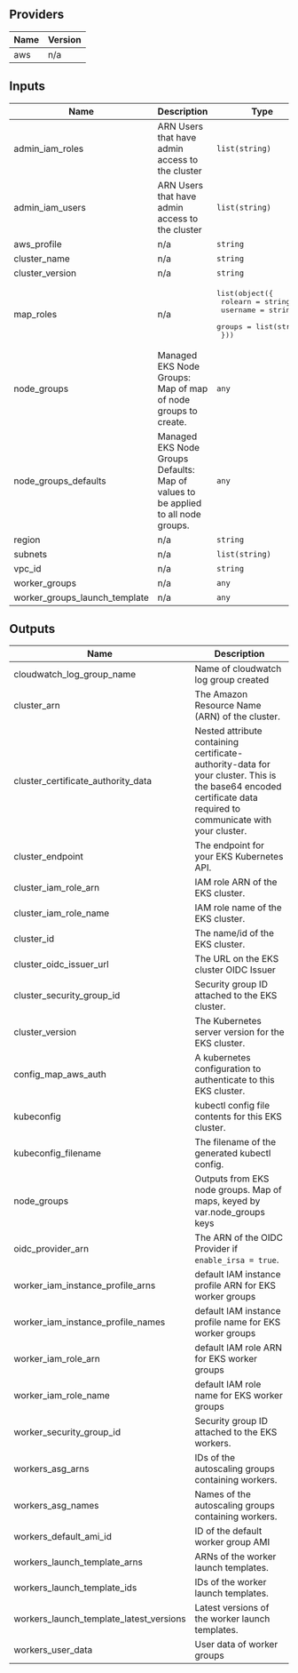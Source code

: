 ## Providers

| Name | Version |
|------|---------|
| aws | n/a |

## Inputs

| Name | Description | Type | Default | Required |
|------|-------------|------|---------|:-----:|
| admin\_iam\_roles | ARN Users that have admin access to the cluster | `list(string)` | `[]` | no |
| admin\_iam\_users | ARN Users that have admin access to the cluster | `list(string)` | `[]` | no |
| aws\_profile | n/a | `string` | n/a | yes |
| cluster\_name | n/a | `string` | n/a | yes |
| cluster\_version | n/a | `string` | n/a | yes |
| map\_roles | n/a | <pre>list(object({<br>    rolearn  = string<br>    username = string<br>    groups   = list(string)<br>  }))</pre> | n/a | yes |
| node\_groups | Managed EKS Node Groups: Map of map of node groups to create. | `any` | `{}` | no |
| node\_groups\_defaults | Managed EKS Node Groups Defaults: Map of values to be applied to all node groups. | `any` | `{}` | no |
| region | n/a | `string` | n/a | yes |
| subnets | n/a | `list(string)` | n/a | yes |
| vpc\_id | n/a | `string` | n/a | yes |
| worker\_groups | n/a | `any` | `[]` | no |
| worker\_groups\_launch\_template | n/a | `any` | `[]` | no |

## Outputs

| Name | Description |
|------|-------------|
| cloudwatch\_log\_group\_name | Name of cloudwatch log group created |
| cluster\_arn | The Amazon Resource Name (ARN) of the cluster. |
| cluster\_certificate\_authority\_data | Nested attribute containing certificate-authority-data for your cluster. This is the base64 encoded certificate data required to communicate with your cluster. |
| cluster\_endpoint | The endpoint for your EKS Kubernetes API. |
| cluster\_iam\_role\_arn | IAM role ARN of the EKS cluster. |
| cluster\_iam\_role\_name | IAM role name of the EKS cluster. |
| cluster\_id | The name/id of the EKS cluster. |
| cluster\_oidc\_issuer\_url | The URL on the EKS cluster OIDC Issuer |
| cluster\_security\_group\_id | Security group ID attached to the EKS cluster. |
| cluster\_version | The Kubernetes server version for the EKS cluster. |
| config\_map\_aws\_auth | A kubernetes configuration to authenticate to this EKS cluster. |
| kubeconfig | kubectl config file contents for this EKS cluster. |
| kubeconfig\_filename | The filename of the generated kubectl config. |
| node\_groups | Outputs from EKS node groups. Map of maps, keyed by var.node\_groups keys |
| oidc\_provider\_arn | The ARN of the OIDC Provider if `enable_irsa = true`. |
| worker\_iam\_instance\_profile\_arns | default IAM instance profile ARN for EKS worker groups |
| worker\_iam\_instance\_profile\_names | default IAM instance profile name for EKS worker groups |
| worker\_iam\_role\_arn | default IAM role ARN for EKS worker groups |
| worker\_iam\_role\_name | default IAM role name for EKS worker groups |
| worker\_security\_group\_id | Security group ID attached to the EKS workers. |
| workers\_asg\_arns | IDs of the autoscaling groups containing workers. |
| workers\_asg\_names | Names of the autoscaling groups containing workers. |
| workers\_default\_ami\_id | ID of the default worker group AMI |
| workers\_launch\_template\_arns | ARNs of the worker launch templates. |
| workers\_launch\_template\_ids | IDs of the worker launch templates. |
| workers\_launch\_template\_latest\_versions | Latest versions of the worker launch templates. |
| workers\_user\_data | User data of worker groups |

